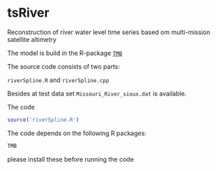 # tsRiver

Reconstruction of river water level time series based om multi-mission satellite altimetry 

The model is build in the R-package [`TMB`](http://www.tmb-project.org)

The source code consists of two parts:

```riverSpline.R``` and ```riverSpline.cpp```

Besides at test data set ```Missouri_River_sioux.dat``` is available.

The code 

```R
source('riverSpline.R')
```

The code depends on the following R packages:

```R
TMB

```
please install these before running the code

